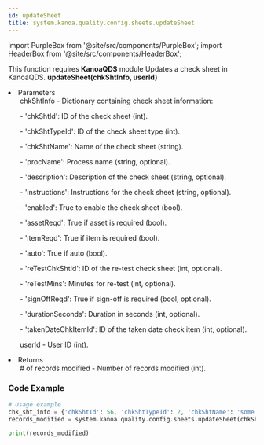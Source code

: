 ```yaml
---
id: updateSheet
title: system.kanoa.quality.config.sheets.updateSheet
---
```


import PurpleBox from '@site/src/components/PurpleBox';
import HeaderBox from '@site/src/components/HeaderBox';

<PurpleBox>This function requires <b>KanoaQDS</b> module</PurpleBox>
<HeaderBox header="Description">Updates a check sheet in KanoaQDS.</HeaderBox>
<HeaderBox header="Syntax">
    <b>updateSheet(chkShtInfo, userId)</b>
    <li> Parameters <br />
        <ul>chkShtInfo - Dictionary containing check sheet information:</ul>
        <ul>  - 'chkShtId': ID of the check sheet (int).</ul>
        <ul>  - 'chkShtTypeId': ID of the check sheet type (int).</ul>
        <ul>  - 'chkShtName': Name of the check sheet (string).</ul>
        <ul>  - 'procName': Process name (string, optional).</ul>
        <ul>  - 'description': Description of the check sheet (string, optional).</ul>
        <ul>  - 'instructions': Instructions for the check sheet (string, optional).</ul>
        <ul>  - 'enabled': True to enable the check sheet (bool).</ul>
        <ul>  - 'assetReqd': True if asset is required (bool).</ul>
        <ul>  - 'itemReqd': True if item is required (bool).</ul>
        <ul>  - 'auto': True if auto (bool).</ul>
        <ul>  - 'reTestChkShtId': ID of the re-test check sheet (int, optional).</ul>
        <ul>  - 'reTestMins': Minutes for re-test (int, optional).</ul>
        <ul>  - 'signOffReqd': True if sign-off is required (bool, optional).</ul>
        <ul>  - 'durationSeconds': Duration in seconds (int, optional).</ul>
        <ul>  - 'takenDateChkItemId': ID of the taken date check item (int, optional).</ul>
        <ul>userId - User ID (int).</ul>
    </li>
    <li> Returns <br />
        <ul># of records modified - Number of records modified (int).</ul>
    </li>
</HeaderBox>

### Code Example
```python
# Usage example
chk_sht_info = {'chkShtId': 56, 'chkShtTypeId': 2, 'chkShtName': 'some name', 'procName': None, 'description': None, 'instructions': None, 'enabled': True, 'assetReqd': False, 'itemReqd': False, 'auto': False, 'reTestChkShtId': None, 'reTestMins': None, 'signOffReqd': None, 'durationSeconds': None, 'takenDateChkItemId': None}
records_modified = system.kanoa.quality.config.sheets.updateSheet(chkShtInfo=chk_sht_info, userId=123)

print(records_modified)
